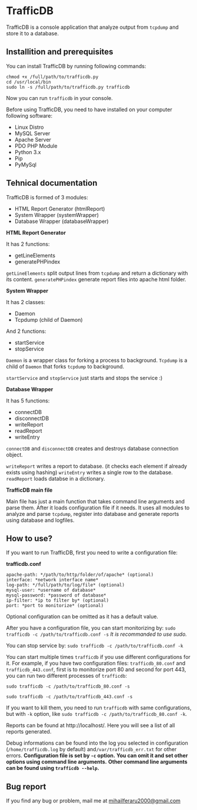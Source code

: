# TrafficDB
TrafficDB is a console application that analyze output from `tcpdump` and
store it to a database.

## Installition and prerequisites
You can install TrafficDB by running following commands:
```
chmod +x /full/path/to/trafficdb.py
cd /usr/local/bin
sudo ln -s /full/path/to/trafficdb.py trafficdb
```
Now you can run `trafficdb` in your console.

Before using TrafficDB, you need to have installed on your computer
following software:
- Linux Distro
- MySQL Server
- Apache Server
- PDO PHP Module
- Python 3.x
- Pip
- PyMySql

## Tehnical documentation
TrafficDB is formed of 3 modules:
- HTML Report Generator (htmlReport)
- System Wrapper (systemWrapper)
- Database Wrapper (databaseWrapper)

**HTML Report Generator**

It has 2 functions:
- getLineElements
- generatePHPindex

`getLineElements` split output lines from `tcpdump` and return a dictionary
with its content.
`generatePHPindex` generate report files into apache html folder.

**System Wrapper**

It has 2 classes:
- Daemon
- Tcpdump (child of Daemon)

And 2 functions:
- startService
- stopService

`Daemon` is a wrapper class for forking a process to background.
`Tcpdump` is a child of `Daemon` that forks `tcpdump` to background.

`startService` and `stopService` just starts and stops the service :)

**Database Wrapper**

It has 5 functions:
- connectDB
- disconnectDB
- writeReport
- readReport
- writeEntry

`connectDB` and `disconnectDB` creates and destroys database connection object.

`writeReport` writes a report to database. (it checks each element if already 
exists using hashing)
`writeEntry` writes a single row to the database.
`readReport` loads databse in a dictionary.

**TrafficDB main file**

Main file has just a main function that takes command line arguments and parse
them. After it loads configuration file if it needs.
It uses all modules to analyze and parse `tcpdump`, register into database and
generate reports using database and logfiles.

## How to use?
If you want to run TrafficDB, first you need to write a configuration file:

**trafficdb.conf**
```
apache-path: */path/to/http/folder/of/apache* (optional)
interface: *network interface name*
log-path: */full/path/to/log/file* (optional)
mysql-user: *username of database*
mysql-password: *password of database*
ip-filter: *ip to filter by* (optional)
port: *port to monitorize* (optional)
```
Optional configuration can be omitted as it has a default value.

After you have a configuration file, you can start monitorizing by:
`sudo trafficdb -c /path/to/trafficdb.conf -s`
*It is recommanded to use sudo.*

You can stop service by:
`sudo trafficdb -c /path/to/trafficdb.conf -k`

You can start multiple times `trafficdb` if you use different configurations
for it. For example, if you have two configuration files: `trafficdb_80.conf`
and `trafficdb_443.conf`, first is to monitorize port 80 and second for port
443, you can run two different processes of `trafficdb`:

`sudo trafficdb -c /path/to/trafficdb_80.conf -s`

`sudo trafficdb -c /path/to/trafficdb_443.conf -s`

If you want to kill them, you need to run `trafficdb` with same configurations, 
but with `-k` option, like `sudo trafficdb -c /path/to/trafficdb_80.conf -k`.

Reports can be found at http://localhost/. Here you will see a list of all
reports generated.

Debug informations can be found into the log you selected in configuration
(`/home/trafficdb.log` by default) and`/var/trafficdb_err.txt` for other errors.
**Configuration file is set by `-c` option.**
**You can omit it and set other options using command line arguments.**
**Other command line arguments can be found using `trafficdb --help`.**

## Bug report
If you find any bug or problem, mail me at mihailferaru2000@gmail.com
